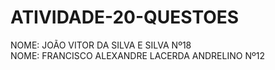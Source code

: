 # ATIVIDADE-20-QUESTOES
NOME: JOÃO VITOR DA SILVA E SILVA Nº18
<BR>
NOME: FRANCISCO ALEXANDRE LACERDA ANDRELINO Nº12
